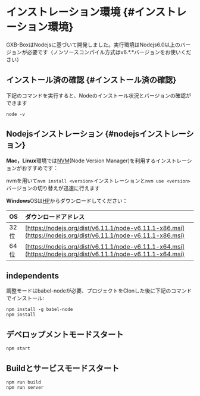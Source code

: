# インストレーション環境 {#インストレーション環境}

GXB-BoxはNodejsに基づいて開発しました。実行環境はNodejs6.0以上のバージョンが必要です（ノンソースコンパイル方式はv6.\*.\*バージョンをお使いください）

## インストール済の確認 {#インストール済の確認}

下記のコマンドを実行すると、Nodeのインストール状況とバージョンの確認ができます

```
node -v
```

## Nodejsインストレーション {#nodejsインストレーション}

**Mac，Linux**環境では[NVM](https://github.com/creationix/nvm)\(Node Version Manager\)を利用するインストレーションがおすすめです：

nvmを用いて`nvm install <version>`インストレーションと`nvm use <version>`バージョンの切り替えが迅速に行えます

**Windows**OSは[HP](https://nodejs.org/)からダウンロードしてください：

| OS | ダウンロードアドレス |
| :--- | :--- |
| 32位 | [https://nodejs.org/dist/v6.11.1/node-v6.11.1-x86.msi](https://nodejs.org/dist/v6.11.1/node-v6.11.1-x86.msi) |
| 64位 | [https://nodejs.org/dist/v6.11.1/node-v6.11.1-x64.msi](https://nodejs.org/dist/v6.11.1/node-v6.11.1-x64.msi) |

## independents

調整モードはbabel-nodeが必要、プロジェクトをClonした後に下記のコマンドでインストール:

```
npm install -g babel-node
npm install
```

## デベロップメントモードスタート

```
npm start
```

## Buildとサービスモードスタート

```
npm run build
npm run server
```

## 



